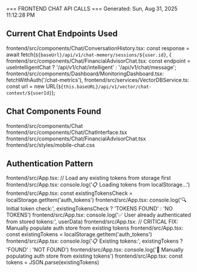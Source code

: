 === FRONTEND CHAT API CALLS ===
Generated: Sun, Aug 31, 2025 11:12:28 PM

## Current Chat Endpoints Used
frontend/src/components/Chat/ConversationHistory.tsx:      const response = await fetch(`${baseUrl}/api/v1/chat-memory/sessions/${user.id}`, {
frontend/src/components/Chat/FinancialAdvisorChat.tsx:            const endpoint = useIntelligentChat ? '/api/v1/chat/intelligent' : '/api/v1/chat/message';
frontend/src/components/Dashboard/MonitoringDashboard.tsx:        fetchWithAuth('/chat-metrics'),
frontend/src/services/VectorDBService.ts:            const url = new URL(`${this.baseURL}/api/v1/vector/chat-context/${userId}`);

## Chat Components Found
frontend/src/components/Chat
frontend/src/components/Chat/ChatInterface.tsx
frontend/src/components/Chat/FinancialAdvisorChat.tsx
frontend/src/styles/mobile-chat.css

## Authentication Pattern
frontend/src/App.tsx:        // Load any existing tokens from storage first
frontend/src/App.tsx:        console.log('📋 Loading tokens from localStorage...')
frontend/src/App.tsx:        const existingTokensCheck = localStorage.getItem('auth_tokens')
frontend/src/App.tsx:        console.log('🔍 Initial token check:', existingTokensCheck ? 'TOKENS FOUND' : 'NO TOKENS')
frontend/src/App.tsx:          console.log('✅ User already authenticated from stored tokens:', userData)
frontend/src/App.tsx:          // CRITICAL FIX: Manually populate auth store from existing tokens
frontend/src/App.tsx:          const existingTokens = localStorage.getItem('auth_tokens')
frontend/src/App.tsx:          console.log('📋 Existing tokens:', existingTokens ? 'FOUND' : 'NOT FOUND')
frontend/src/App.tsx:            console.log('🔧 Manually populating auth store from existing tokens')
frontend/src/App.tsx:            const tokens = JSON.parse(existingTokens)
